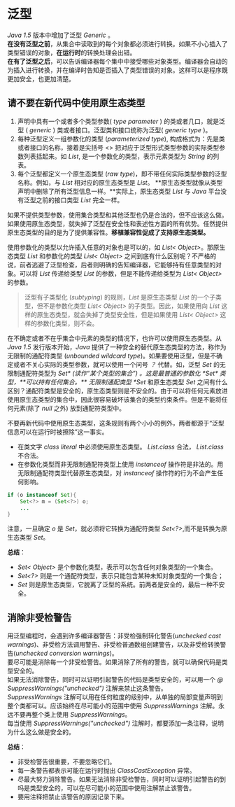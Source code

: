 # 泛型 #
  
*Java 1.5* 版本中增加了泛型 *Generic* 。  
**在没有泛型之前**，从集合中读取到的每个对象都必须进行转换。如果不小心插入了类型错误的对象，**在运行时**的转换处理会出错。  
**在有了泛型之后**，可以告诉编译器每个集中中接受哪些对象类型。编译器会自动的为插入进行转换，并在编译时告知是否插入了类型错误的对象。这样可以是程序既更加安全，也更加清楚。  
  
## 请不要在新代码中使用原生态类型 ##
  
1. 声明中具有一个或者多个类型参数( *type parameter* ) 的类或者几口，就是泛型 ( *generic* ) 类或者接口。泛型类和接口统称为泛型( *generic type* )。  
2. 每种泛型定义一组参数化的类型 (*parameterized type*), 构成格式为：先是类或者接口的名称，接着是尖括号 <> 把对应于泛型形式类型参数的实际类型参数列表括起来。如 *List<String>*, 是一个参数化的类型，表示元素类型为 *String* 的列表。  
3. 每个泛型都定义一个原生态类型 (*raw type*)，即不带任何实际类型参数的泛型名称。例如，与 *List<E>* 相对应的原生态类型是 *List*。 **原生态类型就像从类型声明中删除了所有泛型信息一样。**实际上，原生态类型 *List* 与 *Java* 平台没有泛型之前的接口类型 *List* 完全一样。  
  
如果不提供类型参数，使用集合类型和其他泛型也仍是合法的，但不应该这么做。如果使用原生态类型，就失掉了泛型在安全性和表述性方面的所有优势。任然提供原生态类型的目的是为了提供兼容性。**移植兼容性促成了支持原生态类型。**  
  
使用参数化的类型以允许插入任意的对象也是可以的，如 *List< Object>*。那原生态类型 *List* 和参数化的类型 *List< Object>* 之间到底有什么区别呢？不严格的说，前者逃避了泛型检查，后者则明确的告知编译器，它能够持有任意类型的对象。可以将 *List<Stng>* 传递给类型 *List* 的参数，但是不能传递给类型为 *List< Object>* 的参数。  
> 泛型有子类型化 (*subtyping*) 的规则，*List<String>* 是原生态类型 *List* 的一个子类型，但不是参数化类型 *List< Object>* 的子类型。因此，如果使用向 *List* 这样的原生态类型，就会失掉了类型安全性，但是如果使用 *List< Object>* 这样的参数化类型，则不会。  
  
在不确定或者不在乎集合中元素的类型的情况下，也许可以使用原生态类型。从*Java 1.5* 发行版本开始，*Java* 提供了一种安全的替代原生态类型的方法，称作为 无限制的通配符类型 (*unbounded wildcard type*)。如果要使用泛型，但是不确定或者不关心实际的类型参数，就可以使用一个问号 *？* 代替。如，泛型 *Set<E>* 的无限制通配符类型为 *Set<?>* (读作“某个类型的集合”) 。这是最普通的参数化 *Set* 类型，**可以持有任何集合。**  
无限制通配类型 *Set<?>* 和原生态类型 *Set* 之间有什么区别？通配符类型是安全的，原生态类型则是不安全的。由于可以将任何元素放进使用原生态类型的集合中，因此很容易破坏该集合的类型约束条件。但是不能将任何元素(除了 *null* 之外) 放到通配符类型中。  
  
不要再新代码中使用原生态类型，这条规则有两个小小的例外，两者都源于“泛型信息可以在运行时被擦除”这一事实。  
* 在类文字 *class literal* 中必须使用原生态类型。 *List.class* 合法， *List<String>.class* 不合法。  
* 在参数化类型而非无限制通配符类型上使用 *instanceof* 操作符是非法的。用无限制通配符类型代替原生态类型，对 *instanceof* 操作符的行为不会产生任何影响。  
  
```Java
if (o instanceof Set){
	Set<?> m = (Set<?>) o;
	...
}
```  

注意，一旦确定 *o* 是 *Set*，就必须将它转换为通配符类型 *Set<?>*,而不是转换为原生态类型 *Set*。  
  
**总结**：  
* *Set< Object>* 是个参数化类型，表示可以包含任何对象类型的一个集合。  
* *Set<?>* 则是一个通配符类型，表示只能包含某种未知对象类型的一个集合；  
* *Set* 则是原生态类型，它脱离了泛型的系统。前两者是安全的，最后一种不安全。  
  
## 消除非受检警告 ##
  
用泛型编程时，会遇到许多编译器警告：非受检强制转化警告(*unchecked cast warnings*)、非受检方法调用警告、非受检普通数组创建警告，以及非受检转换警告(*unchecked conversion warnings*)。  
要尽可能是消除每一个非受检警告。如果消除了所有的警告，就可以确保代码是类型安全的。  
如果无法消除警告，同时可以证明引起警告的代码是类型安全的，可以用一个 *@ SuppressWarnings("unchecked")* 注解来禁止这条警告。  
*SuppressWarnings* 注解可以用在任何粒度的级别中，从单独的局部变量声明到整个类都可以。应该始终在尽可能小的范围中使用 *SuppressWarnings* 注解。永远不要再整个类上使用 *SuppressWarnings*。  
每当使用 *SuppressWarnings("unchecked")* 注解时，都要添加一条注释，说明为什么这么做是安全的。  
  
**总结**：  
* 非受检警告很重要，不要忽略它们。  
* 每一条警告都表示可能在运行时抛出 *ClassCastException* 异常。  
* 尽最大努力消除警告。如果无法消除非受检警告，同时可以证明引起警告的到吗是类型安全的，可以在尽可能小的范围中使用注解禁止该警告。  
* 要用注释把禁止该警告的原因记录下来。                                                         